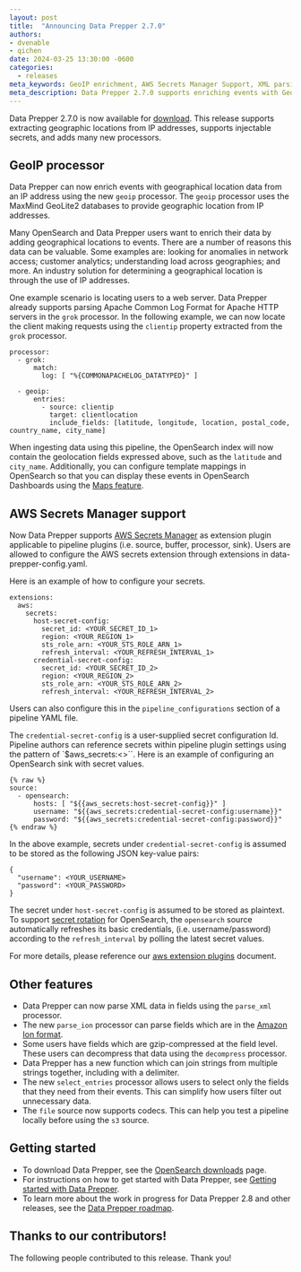 ```yaml
---
layout: post
title:  "Announcing Data Prepper 2.7.0"
authors:
- dvenable
- qichen
date: 2024-03-25 13:30:00 -0600
categories:
  - releases
meta_keywords: GeoIP enrichment, AWS Secrets Manager Support, XML parsing, ION parsing, decompression
meta_description: Data Prepper 2.7.0 supports enriching events with GeoIP data, has support for using AWS Secrets Manager, and adds many new processors.
---
```


Data Prepper 2.7.0 is now available for [download](https://opensearch.org/downloads.html#data-prepper).
This release supports extracting geographic locations from IP addresses, supports injectable secrets, and adds many new processors.


## GeoIP processor

Data Prepper can now enrich events with geographical location data from an IP address using the new `geoip` processor.
The `geoip` processor uses the MaxMind GeoLite2 databases to provide geographic location from IP addresses.

Many OpenSearch and Data Prepper users want to enrich their data by adding geographical locations to events.
There are a number of reasons this data can be valuable.
Some examples are: looking for anomalies in network access; customer analytics; understanding load across geographies; and more.
An industry solution for determining a geographical location is through the use of IP addresses.

One example scenario is locating users to a web server.
Data Prepper already supports parsing Apache Common Log Format for Apache HTTP servers in the `grok` processor.
In the following example, we can now locate the client making requests using the `clientip` property extracted from the `grok` processor.

```
processor:
  - grok:
      match:
        log: [ "%{COMMONAPACHELOG_DATATYPED}" ]

  - geoip:
      entries:
        - source: clientip
          target: clientlocation
          include_fields: [latitude, longitude, location, postal_code, country_name, city_name]
```

When ingesting data using this pipeline, the OpenSearch index will now contain the geolocation fields expressed above, such as the `latitude` and `city_name`.
Additionally, you can configure template mappings in OpenSearch so that you can display these events in OpenSearch Dashboards using the [Maps feature](https://opensearch.org/docs/latest/dashboards/visualize/maps/).


## AWS Secrets Manager support

Now Data Prepper supports [AWS Secrets Manager](https://aws.amazon.com/secrets-manager/) as extension plugin applicable to pipeline plugins (i.e. source, buffer, processor, sink).
Users are allowed to configure the AWS secrets extension through extensions in data-prepper-config.yaml.

Here is an example of how to configure your secrets.

```
extensions:
  aws:
    secrets:
      host-secret-config:
        secret_id: <YOUR_SECRET_ID_1>
        region: <YOUR_REGION_1>
        sts_role_arn: <YOUR_STS_ROLE_ARN_1>
        refresh_interval: <YOUR_REFRESH_INTERVAL_1>
      credential-secret-config:
        secret_id: <YOUR_SECRET_ID_2>
        region: <YOUR_REGION_2>
        sts_role_arn: <YOUR_STS_ROLE_ARN_2>
        refresh_interval: <YOUR_REFRESH_INTERVAL_2>
```

Users can also configure this in the `pipeline_configurations` section of a pipeline YAML file.

The `credential-secret-config` is a user-supplied secret configuration Id.
Pipeline authors can reference secrets within pipeline plugin settings using the pattern of `$aws_secrets:<<my-defined-secret>>``.
Here is an example of configuring an OpenSearch sink with secret values.

```
{% raw %}
source:
  - opensearch:
      hosts: [ "${{aws_secrets:host-secret-config}}" ]
      username: "${{aws_secrets:credential-secret-config:username}}"
      password: "${{aws_secrets:credential-secret-config:password}}"
{% endraw %}
```

In the above example, secrets under `credential-secret-config` is assumed to be stored as the following JSON key-value pairs:

```
{
  "username": <YOUR_USERNAME>
  "password": <YOUR_PASSWORD>
}
```

The secret under `host-secret-config` is assumed to be stored as plaintext.
To support [secret rotation](https://docs.aws.amazon.com/secretsmanager/latest/userguide/rotating-secrets.html) for OpenSearch, the `opensearch` source automatically refreshes its basic credentials, (i.e. username/password) according to the `refresh_interval` by polling the latest secret values.

For more details, please reference our [aws extension plugins](https://opensearch.org/docs/latest/data-prepper/managing-data-prepper/configuring-data-prepper/#aws-extension-plugins) document.

## Other features

* Data Prepper can now parse XML data in fields using the `parse_xml` processor.
* The new `parse_ion` processor can parse fields which are in the [Amazon Ion format](https://amazon-ion.github.io/ion-docs/).
* Some users have fields which are gzip-compressed at the field level. These users can decompress that data using the `decompress` processor.
* Data Prepper has a new function which can join strings from multiple strings together, including with a delimiter.
* The new `select_entries` processor allows users to select only the fields that they need from their events. This can simplify how users filter out unnecessary data.
* The `file` source now supports codecs. This can help you test a pipeline locally before using the `s3` source.

## Getting started

* To download Data Prepper, see the [OpenSearch downloads](https://opensearch.org/downloads.html) page.
* For instructions on how to get started with Data Prepper, see [Getting started with Data Prepper](https://opensearch.org/docs/latest/data-prepper/getting-started/).
* To learn more about the work in progress for Data Prepper 2.8 and other releases, see the [Data Prepper roadmap](https://github.com/opensearch-project/data-prepper/projects/1).

## Thanks to our contributors!

The following people contributed to this release. Thank you!

